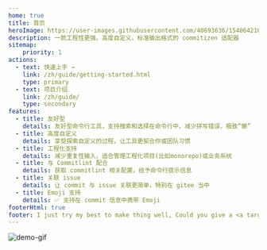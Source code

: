```yaml
---
home: true
title: 首页
heroImage: https://user-images.githubusercontent.com/40693636/154064210-964aeaa0-d9dc-4cea-9e52-2ffc3789611b.png
description: 一款工程性更强，高度自定义，标准输出格式的 commitizen 适配器
sitemap:
    priority: 1
actions:
  - text: 快速上手 →
    link: /zh/guide/getting-started.html
    type: primary
  - text: 项目介绍
    link: /zh/guide/
    type: secondary
features:
  - title: 友好型
    details: 友好型命令行工具，支持搜索和选择在命令行中，减少拼写错误，极致“懒”
  - title: 高度自定义
    details: 享受探索自定义的过程，让工具更契合你或团队习惯
  - title: 工程化支持
    details: 减少重复性输入，适合管理工程化项目(比如monorepo)或业务系统
  - title: 与 Commitlint 配合
    details: 获取 commitlint 相关配置，给予命令行提示信息
  - title: 关联 issue
    details: 让 commit 与 issue 关联更简单，特别在 gitee 当中
  - title: Emoji 支持
    details: ✅ 支持在 commit 信息中携带 Emoji
footerHtml: true  
footer: I just try my best to make thing well, Could you give a <a target="_blank" href="https://github.com/Zhengqbbb/cz-git">star ⭐</a><br>MIT Licensed | Copyright © 2022-present <a target="_blank" href="https://github.com/Zhengqbbb">Zhengqbbb</a>
---
```


![demo-gif](https://user-images.githubusercontent.com/40693636/165576782-a9339182-df7e-4185-aacc-212f62850f36.gif)